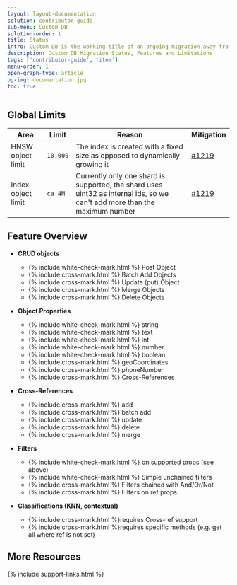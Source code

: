 ```yaml
---
layout: layout-documentation
solution: contributor-guide
sub-menu: Custom DB
solution-order: 1
title: Status
intro: Custom DB is the working title of an ongoing migration away from third-party databases to an integrated database solution into Weaviate. This page lists the current status of which features are already available, as well as limitations.
description: Custom DB Migration Status, Features and Limitations
tags: ['contributor-guide', 'item']
menu-order: 1
open-graph-type: article
og-img: documentation.jpg
toc: true
---
```


## Global Limits

|Area|Limit|Reason|Mitigation|
|--|--|--|--|
|HNSW object limit| `10,000` | The index is created with a fixed size as opposed to dynamically growing it | [#1219](https://github.com/semi-technologies/weaviate/issues/1219) |
|Index object limit| `ca 4M` | Currently only one shard is supported, the shard uses uint32 as internal ids, so we can't add more than the maximum number| [#1219](https://github.com/semi-technologies/weaviate/issues/1219) |

## Feature Overview

* **CRUD objects**
  * {% include white-check-mark.html %} Post Object
  * {% include cross-mark.html %} Batch Add Objects
  * {% include cross-mark.html %} Update (put) Object
  * {% include cross-mark.html %} Merge Objects 
  * {% include cross-mark.html %} Delete Objects

* **Object Properties**
  * {% include white-check-mark.html %} string 
  * {% include white-check-mark.html %} text
  * {% include white-check-mark.html %} int
  * {% include white-check-mark.html %} number
  * {% include white-check-mark.html %} boolean
  * {% include cross-mark.html %} geoCoordinates
  * {% include cross-mark.html %} phoneNumber
  * {% include cross-mark.html %} Cross-References

* **Cross-References**
  * {% include cross-mark.html %} add 
  * {% include cross-mark.html %} batch add 
  * {% include cross-mark.html %} update 
  * {% include cross-mark.html %} delete
  * {% include cross-mark.html %} merge

* **Filters**
  * {% include white-check-mark.html %} on supported props (see above)
  * {% include white-check-mark.html %} Simple unchained filters
  * {% include cross-mark.html %} Filters chained with And/Or/Not
  * {% include cross-mark.html %} Filters on ref props

* **Classifications (KNN, contextual)**
  * {% include cross-mark.html %}requires Cross-ref support
  * {% include cross-mark.html %}requires specific methods (e.g. get all where ref is not set)

## More Resources

{% include support-links.html %}
